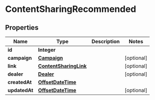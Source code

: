 # ContentSharingRecommended

## Properties
Name | Type | Description | Notes
------------ | ------------- | ------------- | -------------
**id** | **Integer** |  | 
**campaign** | [**Campaign**](Campaign.md) |  |  [optional]
**link** | [**ContentSharingLink**](ContentSharingLink.md) |  |  [optional]
**dealer** | [**Dealer**](Dealer.md) |  |  [optional]
**createdAt** | [**OffsetDateTime**](OffsetDateTime.md) |  | 
**updatedAt** | [**OffsetDateTime**](OffsetDateTime.md) |  |  [optional]
